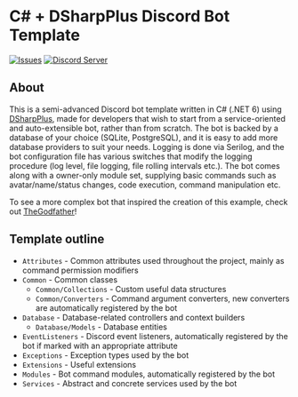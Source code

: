 # C# + DSharpPlus Discord Bot Template
[![Issues](https://img.shields.io/github/issues/ivan-ristovic/DiscordBotTemplate.svg)](https://github.com/ivan-ristovic/DiscordBotTemplate/issues)
[![Discord Server](https://discord.com/api/guilds/794671727291531274/embed.png)](https://discord.gg/z7KZGQQxRz)

## About
This is a semi-advanced Discord bot template written in C# (.NET 6) using [DSharpPlus](https://github.com/DSharpPlus/DSharpPlus), made for developers that wish to start from a service-oriented and auto-extensible bot, rather than from scratch. The bot is backed by a database of your choice (SQLite, PostgreSQL), and it is easy to add more database providers to suit your needs. Logging is done via Serilog, and the bot configuration file has various switches that modify the logging procedure (log level, file logging, file rolling intervals etc.). The bot comes along with a owner-only module set, supplying basic commands such as avatar/name/status changes, code execution, command manipulation etc.

To see a more complex bot that inspired the creation of this example, check out [TheGodfather](https://github.com/ivan-ristovic/the-godfather)!

## Template outline
  - `Attributes` - Common attributes used throughout the project, mainly as command permission modifiers
  - `Common` - Common classes
    - `Common/Collections` - Custom useful data structures
    - `Common/Converters` - Command argument converters, new converters are automatically registered by the bot
  - `Database` - Database-related controllers and context builders
    - `Database/Models` - Database entities
  - `EventListeners` - Discord event listeners, automatically registered by the bot if marked with an appropriate attribute
  - `Exceptions` - Exception types used by the bot
  - `Extensions` - Useful extensions
  - `Modules` - Bot command modules, automatically registered by the bot
  - `Services` - Abstract and concrete services used by the bot
